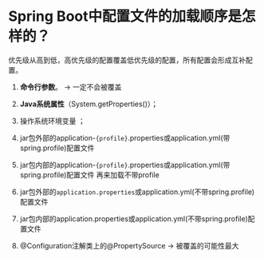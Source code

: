 # Spring Boot中配置⽂件的加载顺序是怎样的？

优先级从⾼到低，⾼优先级的配置覆盖低优先级的配置，所有配置会形成互补配置。 

1. **命令⾏参数**。 -> 一定不会被覆盖

2. **Java系统属性**（System.getProperties()）； 

3. 操作系统环境变量 ； 

4. jar包外部的application-`{profile}`.properties或application.yml(带spring.profile)配置⽂件 

5. jar包内部的application-`{profile}`.properties或application.yml(带spring.profile)配置⽂件 再来加载不带profile 

6. jar包外部的`application.properties`或application.yml(不带spring.profile)配置⽂件 

7. jar包内部的application.properties或application.yml(不带spring.profile)配置⽂件 

8. @Configuration注解类上的@PropertySource -> 被覆盖的可能性最大